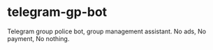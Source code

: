# telegram-gp-bot
Telegram group police bot, group management assistant. No ads, No payment, No nothing.

